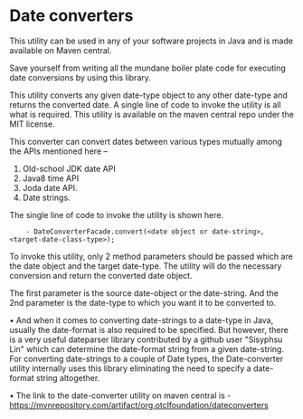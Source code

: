 # Date converters

This utility can be used in any of your software projects in Java and is made available on Maven central. 

Save yourself from writing all the mundane boiler plate code for executing date conversions by using this library.

This utility converts any given date-type object to any other date-type and returns the converted date. A single line of code to invoke the utility is all what is required. This utility is available on the maven central repo under the MIT license. 

This converter can convert dates between various types mutually among the APIs mentioned here –
1.	Old-school JDK date API
2.	Java8 time API
3.	Joda date API.
4.	Date strings.

The single line of code to invoke the utility is shown here. 

		- DateConverterFacade.convert(<date object or date-string>, <target-date-class-type>); 

To invoke this utility, only 2 method parameters should be passed which are the date object and the target date-type.  The utility will do the necessary conversion and return the converted date object. 

The first parameter is the source date-object or the date-string. And the 2nd parameter is the date-type to which you want it to be converted to.

• And when it comes to converting date-strings to a date-type in Java, usually the date-format is also required to be specified. But however, there is a very useful dateparser library contributed by a github user "Sisyphsu Lin" which can determine the date-format string from a given date-string. For converting date-strings to a couple of Date types, the Date-converter utility internally uses this library eliminating the need to specify a date-format string altogether.

• The link to the date-converter utility on maven central is - https://mvnrepository.com/artifact/org.otclfoundation/dateconverters 
